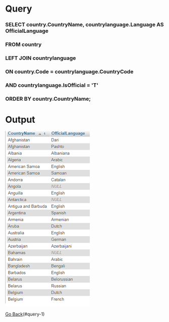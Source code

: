 
# Query

### SELECT country.CountryName, countrylanguage.Language AS OfficialLanguage
### FROM country
### LEFT JOIN countrylanguage
### ON country.Code = countrylanguage.CountryCode
### AND countrylanguage.IsOfficial = 'T'
### ORDER BY country.CountryName;



# Output

![](/images/query1.png)


[Go Back](/README.md/)(#query-1)
